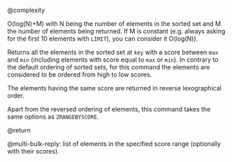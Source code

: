 @complexity

O(log(N)+M) with N being the number of elements in the sorted set and M the
number of elements being returned. If M is constant (e.g. always asking for the
first 10 elements with `LIMIT`), you can consider it O(log(N)).

Returns all the elements in the sorted set at `key` with a score between `max`
and `min` (including elements with score equal to `max` or `min`). In contrary
to the default ordering of sorted sets, for this command the elements are
considered to be ordered from high to low scores.

The elements having the same score are returned in reverse lexographical order.

Apart from the reversed ordering of elements, this command takes the same
options as `ZRANGEBYSCORE`.

@return

@multi-bulk-reply: list of elements in the specified score range (optionally with
their scores).

